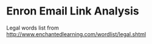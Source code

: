 # Enron Email Link Analysis

Legal words list from http://www.enchantedlearning.com/wordlist/legal.shtml

